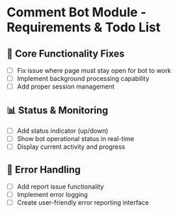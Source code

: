 # Comment Bot Module - Requirements & Todo List

## 🤖 Core Functionality Fixes
- [ ] Fix issue where page must stay open for bot to work
- [ ] Implement background processing capability
- [ ] Add proper session management

## 📊 Status & Monitoring
- [ ] Add status indicator (up/down)
- [ ] Show bot operational status in real-time
- [ ] Display current activity and progress

## 🐛 Error Handling
- [ ] Add report issue functionality
- [ ] Implement error logging
- [ ] Create user-friendly error reporting interface
